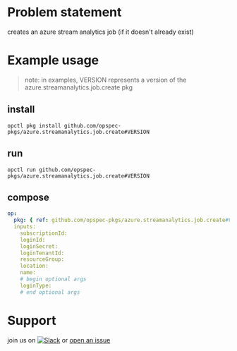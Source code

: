 # Problem statement
creates an azure stream analytics job (if it doesn't already exist)

# Example usage

> note: in examples, VERSION represents a version of the azure.streamanalytics.job.create pkg

## install

```shell
opctl pkg install github.com/opspec-pkgs/azure.streamanalytics.job.create#VERSION
```

## run

```
opctl run github.com/opspec-pkgs/azure.streamanalytics.job.create#VERSION
```

## compose

```yaml
op:
  pkg: { ref: github.com/opspec-pkgs/azure.streamanalytics.job.create#VERSION }
  inputs:
    subscriptionId:
    loginId:
    loginSecret:
    loginTenantId:
    resourceGroup:
    location:
    name:
    # begin optional args
    loginType:
    # end optional args
```

# Support

join us on [![Slack](https://opspec-slackin.herokuapp.com/badge.svg)](https://opspec-slackin.herokuapp.com/)
or [open an issue](https://github.com/opspec-pkgs/azure.streamanalytics.job.create/issues)
